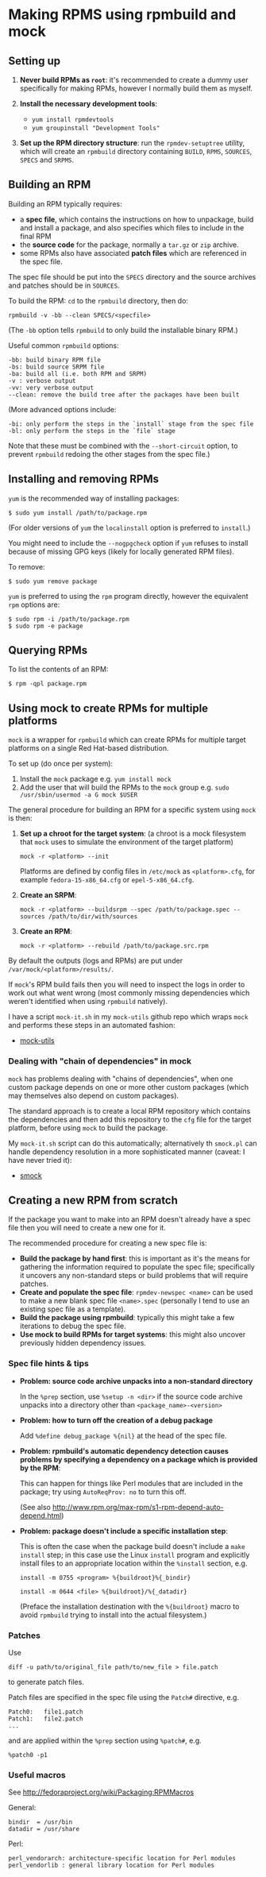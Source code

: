 Making RPMS using rpmbuild and mock
===================================

Setting up
----------

 1.  __Never build RPMs as `root`__: it's recommended to create a dummy user
    specifically for making RPMs, however I normally build them as myself.

 2. __Install the necessary development tools__:
    * `yum install rpmdevtools`
    * `yum groupinstall "Development Tools"`

 3. __Set up the RPM directory structure__: run the `rpmdev-setuptree` utility, which
    will create an `rpmbuild` directory containing `BUILD`, `RPMS`, `SOURCES`, `SPECS`
    and `SRPMS`.

Building an RPM
---------------

Building an RPM typically requires:

 *  a __spec file__, which contains the instructions on how to unpackage, build and
    install a package, and also specifies which files to include in the final RPM
 *  the __source code__ for the package, normally a `tar.gz` or `zip` archive.
 *  some RPMs also have associated __patch files__ which are referenced in the spec file.

The spec file should be put into the `SPECS` directory and the source archives and
patches should be in `SOURCES`.

To build the RPM: `cd` to the `rpmbuild` directory, then do:

    rpmbuild -v -bb --clean SPECS/<specfile>

(The `-bb` option tells `rpmbuild` to only build the installable binary RPM.)

Useful common `rpmbuild` options:

    -bb: build binary RPM file
    -bs: build source SRPM file
    -ba: build all (i.e. both RPM and SRPM)
    -v : verbose output
    -vv: very verbose output
    --clean: remove the build tree after the packages have been built

(More advanced options include:

    -bi: only perform the steps in the `install` stage from the spec file
    -bl: only perform the steps in the `file` stage

Note that these must be combined with the `--short-circuit` option, to prevent
`rpmbuild` redoing the other stages from the spec file.)

Installing and removing RPMs
----------------------------

`yum` is the recommended way of installing packages:

    $ sudo yum install /path/to/package.rpm

(For older versions of `yum` the `localinstall` option is preferred to `install`.)

You might need to include the `--nogpgcheck` option if `yum` refuses to install
because of missing GPG keys (likely for locally generated RPM files).

To remove:

    $ sudo yum remove package

`yum` is preferred to using the `rpm` program directly, however the equivalent
`rpm` options are:

    $ sudo rpm -i /path/to/package.rpm
    $ sudo rpm -e package

Querying RPMs
-------------

To list the contents of an RPM:

    $ rpm -qpl package.rpm

Using mock to create RPMs for multiple platforms
------------------------------------------------

`mock` is a wrapper for `rpmbuild` which can create RPMs for multiple target
platforms on a single Red Hat-based distribution.

To set up (do once per system):

 1. Install the `mock` package e.g. `yum install mock`
 2. Add the user that will build the RPMs to the `mock` group e.g.
    `sudo /usr/sbin/usermod -a G mock $USER`

The general procedure for building an RPM for a specific system using `mock`
is then:

 1. __Set up a chroot for the target system__: (a chroot is a mock filesystem
    that `mock` uses to simulate the environment of the target platform)

    `mock -r <platform> --init`

    Platforms are defined by config files in `/etc/mock` as `<platform>.cfg`,
    for example `fedora-15-x86_64.cfg` or `epel-5-x86_64.cfg`.

 2. __Create an SRPM__:

    `mock -r <platform> --buildsrpm --spec /path/to/package.spec --sources /path/to/dir/with/sources`
 3. __Create an RPM__:

    `mock -r <platform> --rebuild /path/to/package.src.rpm`

By default the outputs (logs and RPMs) are put under `/var/mock/<platform>/results/`.

If `mock`'s RPM build fails then you will need to inspect the logs in order to work
out what went wrong (most commonly missing dependencies which weren't identified when
using `rpmbuild` natively).

I have a script `mock-it.sh` in my `mock-utils` github repo which wraps `mock` and
performs these steps in an automated fashion:

 * [mock-utils](https://github.com/pjbriggs/mock-utils)

### Dealing with "chain of dependencies" in mock ###

`mock` has problems dealing with "chains of dependencies", when one custom package
depends on one or more other custom packages (which may themselves also depend on
custom packages).

The standard approach is to create a local RPM repository which contains the
dependencies and then add this repository to the `cfg` file for the target platform,
before using `mock` to build the package.

My `mock-it.sh` script can do this automatically; alternatively th `smock.pl` can
handle dependency resolution in a more sophisticated manner (caveat: I have never tried
it):

 * [smock](http://www.redhat.com/archives/rhl-devel-list/2008-November/msg01229.html)

Creating a new RPM from scratch
-------------------------------

If the package you want to make into an RPM doesn't already have a spec file then
you will need to create a new one for it.

The recommended procedure for creating a new spec file is:

 * __Build the package by hand first__: this is important as it's the means for
   gathering the information required to populate the spec file; specifically it
   uncovers any non-standard steps or build problems that will require patches.
 * __Create and populate the spec file__: `rpmdev-newspec <name>` can be used to
   make a new blank spec file `<name>.spec` (personally I tend to use an existing
   spec file as a template).
 * __Build the package using rpmbuild__: typically this might take a few iterations
   to debug the spec file.
 * __Use mock to build RPMs for target systems__: this might also uncover previously
   hidden dependency issues.

### Spec file hints & tips ###

 * __Problem: source code archive unpacks into a non-standard directory__

   In the `%prep` section, use `%setup -n <dir>` if the source code archive unpacks
   into a directory other than `<package_name>-<version>`

 * __Problem: how to turn off the creation of a debug package__

   Add `%define debug_package %{nil}` at the head of the spec file.

 * __Problem: rpmbuild's automatic dependency detection causes problems by specifying
   a dependency on a package which is provided by the RPM__:

   This can happen for things like Perl modules that are included in the package;
   try using `AutoReqProv: no` to turn this off.

   (See also <http://www.rpm.org/max-rpm/s1-rpm-depend-auto-depend.html>)

 * __Problem: package doesn't include a specific installation step__:

   This is often the case when the package build doesn't include a `make install`
   step; in this case use the Linux `install` program and explicitly install files
   to an appropriate location within the `%install` section, e.g.

   `install -m 0755 <program> %{buildroot}%{_bindir}`

   `install -m 0644 <file> %{buildroot}/%{_datadir}`

   (Preface the installation destination with the `%{buildroot}` macro to avoid
   `rpmbuild` trying to install into the actual filesystem.)

### Patches ###

Use

    diff -u path/to/original_file path/to/new_file > file.patch

to generate patch files.

Patch files are specified in the spec file using the `Patch#` directive, e.g.

    Patch0:   file1.patch
    Patch1:   file2.patch
    ...

and are applied within the `%prep` section using `%patch#`, e.g.

    %patch0 -p1

### Useful macros ###

See <http://fedoraproject.org/wiki/Packaging:RPMMacros>

General:

    bindir  = /usr/bin
    datadir = /usr/share

Perl:

    perl_vendorarch: architecture-specific location for Perl modules
    perl_vendorlib : general library location for Perl modules